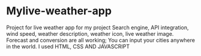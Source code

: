 # Mylive-weather-app
Project for live weather app for my project
Search engine, API integration, 
wind speed, weather description, 
weather icon, live weather image.
Forecast and conversion are all working;
You can input your cities anywhere in the world.
I used HTML, CSS AND JAVASCRIPT
